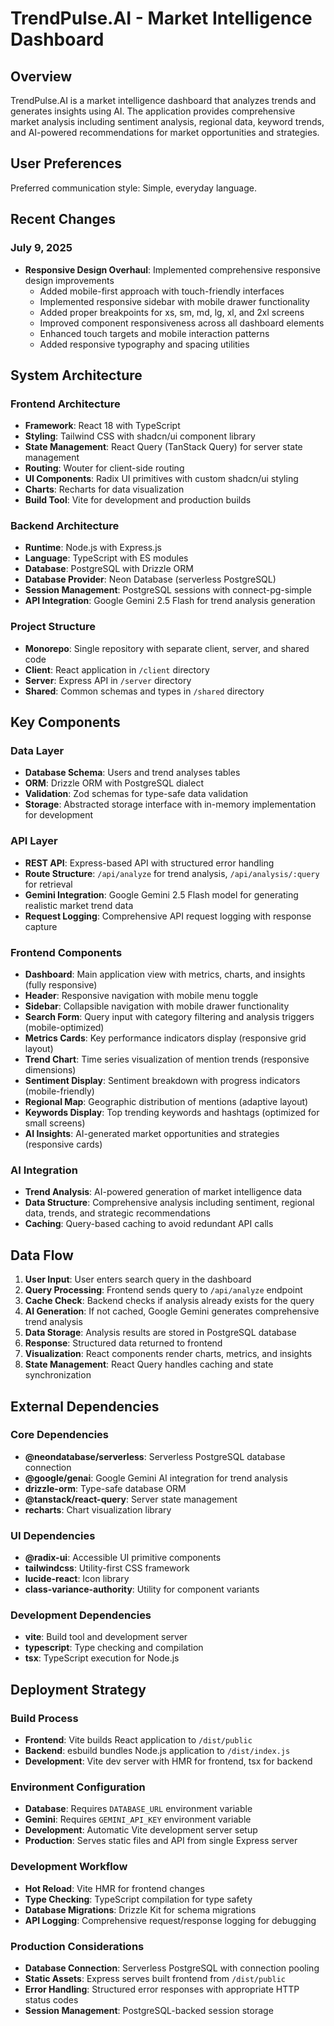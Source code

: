 # TrendPulse.AI - Market Intelligence Dashboard

## Overview

TrendPulse.AI is a market intelligence dashboard that analyzes trends and generates insights using AI. The application provides comprehensive market analysis including sentiment analysis, regional data, keyword trends, and AI-powered recommendations for market opportunities and strategies.

## User Preferences

Preferred communication style: Simple, everyday language.

## Recent Changes

### July 9, 2025
- **Responsive Design Overhaul**: Implemented comprehensive responsive design improvements
  - Added mobile-first approach with touch-friendly interfaces
  - Implemented responsive sidebar with mobile drawer functionality
  - Added proper breakpoints for xs, sm, md, lg, xl, and 2xl screens
  - Improved component responsiveness across all dashboard elements
  - Enhanced touch targets and mobile interaction patterns
  - Added responsive typography and spacing utilities

## System Architecture

### Frontend Architecture
- **Framework**: React 18 with TypeScript
- **Styling**: Tailwind CSS with shadcn/ui component library
- **State Management**: React Query (TanStack Query) for server state management
- **Routing**: Wouter for client-side routing
- **UI Components**: Radix UI primitives with custom shadcn/ui styling
- **Charts**: Recharts for data visualization
- **Build Tool**: Vite for development and production builds

### Backend Architecture
- **Runtime**: Node.js with Express.js
- **Language**: TypeScript with ES modules
- **Database**: PostgreSQL with Drizzle ORM
- **Database Provider**: Neon Database (serverless PostgreSQL)
- **Session Management**: PostgreSQL sessions with connect-pg-simple
- **API Integration**: Google Gemini 2.5 Flash for trend analysis generation

### Project Structure
- **Monorepo**: Single repository with separate client, server, and shared code
- **Client**: React application in `/client` directory
- **Server**: Express API in `/server` directory
- **Shared**: Common schemas and types in `/shared` directory

## Key Components

### Data Layer
- **Database Schema**: Users and trend analyses tables
- **ORM**: Drizzle ORM with PostgreSQL dialect
- **Validation**: Zod schemas for type-safe data validation
- **Storage**: Abstracted storage interface with in-memory implementation for development

### API Layer
- **REST API**: Express-based API with structured error handling
- **Route Structure**: `/api/analyze` for trend analysis, `/api/analysis/:query` for retrieval
- **Gemini Integration**: Google Gemini 2.5 Flash model for generating realistic market trend data
- **Request Logging**: Comprehensive API request logging with response capture

### Frontend Components
- **Dashboard**: Main application view with metrics, charts, and insights (fully responsive)
- **Header**: Responsive navigation with mobile menu toggle
- **Sidebar**: Collapsible navigation with mobile drawer functionality
- **Search Form**: Query input with category filtering and analysis triggers (mobile-optimized)
- **Metrics Cards**: Key performance indicators display (responsive grid layout)
- **Trend Chart**: Time series visualization of mention trends (responsive dimensions)
- **Sentiment Display**: Sentiment breakdown with progress indicators (mobile-friendly)
- **Regional Map**: Geographic distribution of mentions (adaptive layout)
- **Keywords Display**: Top trending keywords and hashtags (optimized for small screens)
- **AI Insights**: AI-generated market opportunities and strategies (responsive cards)

### AI Integration
- **Trend Analysis**: AI-powered generation of market intelligence data
- **Data Structure**: Comprehensive analysis including sentiment, regional data, trends, and strategic recommendations
- **Caching**: Query-based caching to avoid redundant API calls

## Data Flow

1. **User Input**: User enters search query in the dashboard
2. **Query Processing**: Frontend sends query to `/api/analyze` endpoint
3. **Cache Check**: Backend checks if analysis already exists for the query
4. **AI Generation**: If not cached, Google Gemini generates comprehensive trend analysis
5. **Data Storage**: Analysis results are stored in PostgreSQL database
6. **Response**: Structured data returned to frontend
7. **Visualization**: React components render charts, metrics, and insights
8. **State Management**: React Query handles caching and state synchronization

## External Dependencies

### Core Dependencies
- **@neondatabase/serverless**: Serverless PostgreSQL database connection
- **@google/genai**: Google Gemini AI integration for trend analysis
- **drizzle-orm**: Type-safe database ORM
- **@tanstack/react-query**: Server state management
- **recharts**: Chart visualization library

### UI Dependencies
- **@radix-ui**: Accessible UI primitive components
- **tailwindcss**: Utility-first CSS framework
- **lucide-react**: Icon library
- **class-variance-authority**: Utility for component variants

### Development Dependencies
- **vite**: Build tool and development server
- **typescript**: Type checking and compilation
- **tsx**: TypeScript execution for Node.js

## Deployment Strategy

### Build Process
- **Frontend**: Vite builds React application to `/dist/public`
- **Backend**: esbuild bundles Node.js application to `/dist/index.js`
- **Development**: Vite dev server with HMR for frontend, tsx for backend

### Environment Configuration
- **Database**: Requires `DATABASE_URL` environment variable
- **Gemini**: Requires `GEMINI_API_KEY` environment variable
- **Development**: Automatic Vite development server setup
- **Production**: Serves static files and API from single Express server

### Development Workflow
- **Hot Reload**: Vite HMR for frontend changes
- **Type Checking**: TypeScript compilation for type safety
- **Database Migrations**: Drizzle Kit for schema migrations
- **API Logging**: Comprehensive request/response logging for debugging

### Production Considerations
- **Database Connection**: Serverless PostgreSQL with connection pooling
- **Static Assets**: Express serves built frontend from `/dist/public`
- **Error Handling**: Structured error responses with appropriate HTTP status codes
- **Session Management**: PostgreSQL-backed session storage